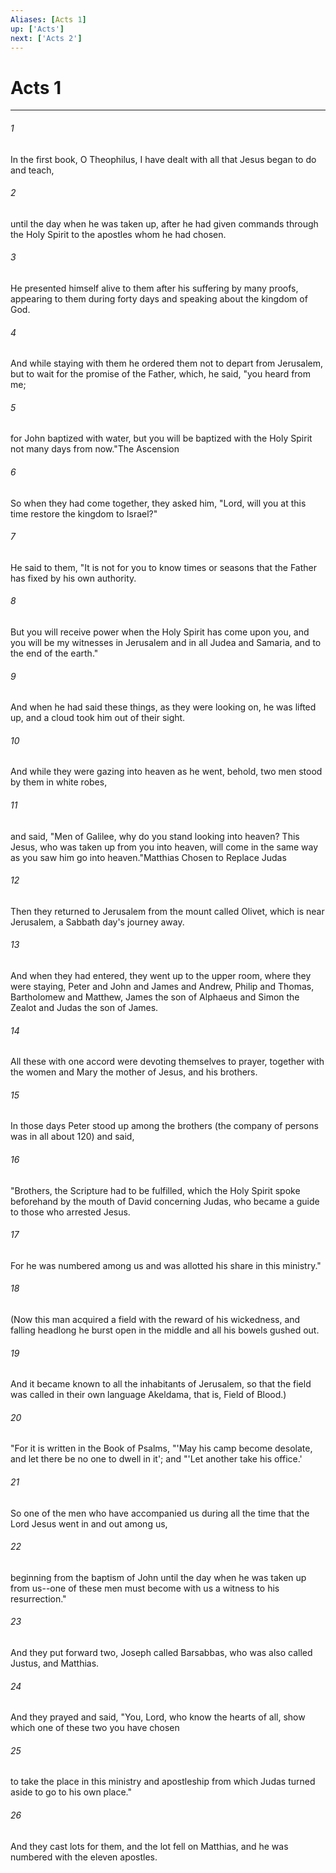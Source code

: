 ```yaml
---
Aliases: [Acts 1]
up: ['Acts']
next: ['Acts 2']
---
```

# Acts 1
***



###### 1 
In the first book, O Theophilus, I have dealt with all that Jesus began to do and teach, 

###### 2 
until the day when he was taken up, after he had given commands through the Holy Spirit to the apostles whom he had chosen. 

###### 3 
He presented himself alive to them after his suffering by many proofs, appearing to them during forty days and speaking about the kingdom of God. 

###### 4 
And while staying with them he ordered them not to depart from Jerusalem, but to wait for the promise of the Father, which, he said, "you heard from me; 

###### 5 
for John baptized with water, but you will be baptized with the Holy Spirit not many days from now."The Ascension 

###### 6 
So when they had come together, they asked him, "Lord, will you at this time restore the kingdom to Israel?" 

###### 7 
He said to them, "It is not for you to know times or seasons that the Father has fixed by his own authority. 

###### 8 
But you will receive power when the Holy Spirit has come upon you, and you will be my witnesses in Jerusalem and in all Judea and Samaria, and to the end of the earth." 

###### 9 
And when he had said these things, as they were looking on, he was lifted up, and a cloud took him out of their sight. 

###### 10 
And while they were gazing into heaven as he went, behold, two men stood by them in white robes, 

###### 11 
and said, "Men of Galilee, why do you stand looking into heaven? This Jesus, who was taken up from you into heaven, will come in the same way as you saw him go into heaven."Matthias Chosen to Replace Judas 

###### 12 
Then they returned to Jerusalem from the mount called Olivet, which is near Jerusalem, a Sabbath day's journey away. 

###### 13 
And when they had entered, they went up to the upper room, where they were staying, Peter and John and James and Andrew, Philip and Thomas, Bartholomew and Matthew, James the son of Alphaeus and Simon the Zealot and Judas the son of James. 

###### 14 
All these with one accord were devoting themselves to prayer, together with the women and Mary the mother of Jesus, and his brothers. 

###### 15 
In those days Peter stood up among the brothers (the company of persons was in all about 120) and said, 

###### 16 
"Brothers, the Scripture had to be fulfilled, which the Holy Spirit spoke beforehand by the mouth of David concerning Judas, who became a guide to those who arrested Jesus. 

###### 17 
For he was numbered among us and was allotted his share in this ministry." 

###### 18 
(Now this man acquired a field with the reward of his wickedness, and falling headlong he burst open in the middle and all his bowels gushed out. 

###### 19 
And it became known to all the inhabitants of Jerusalem, so that the field was called in their own language Akeldama, that is, Field of Blood.) 

###### 20 
"For it is written in the Book of Psalms, "'May his camp become desolate, and let there be no one to dwell in it'; and "'Let another take his office.' 

###### 21 
So one of the men who have accompanied us during all the time that the Lord Jesus went in and out among us, 

###### 22 
beginning from the baptism of John until the day when he was taken up from us--one of these men must become with us a witness to his resurrection." 

###### 23 
And they put forward two, Joseph called Barsabbas, who was also called Justus, and Matthias. 

###### 24 
And they prayed and said, "You, Lord, who know the hearts of all, show which one of these two you have chosen 

###### 25 
to take the place in this ministry and apostleship from which Judas turned aside to go to his own place." 

###### 26 
And they cast lots for them, and the lot fell on Matthias, and he was numbered with the eleven apostles.
